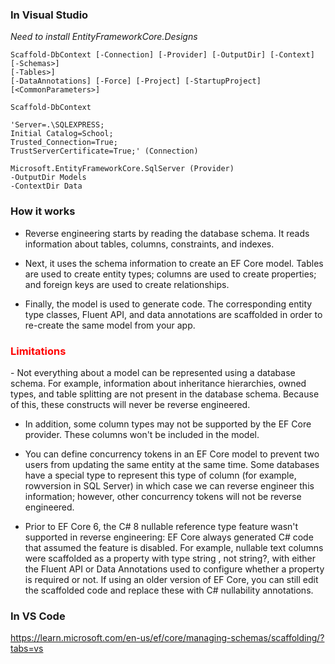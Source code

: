 ### In Visual Studio

*Need to install EntityFrameworkCore.Designs*

```
Scaffold-DbContext [-Connection] [-Provider] [-OutputDir] [-Context] [-Schemas>] 
[-Tables>] 
[-DataAnnotations] [-Force] [-Project] [-StartupProject] [<CommonParameters>]
```

```
Scaffold-DbContext

'Server=.\SQLEXPRESS;
Initial Catalog=School;
Trusted_Connection=True;
TrustServerCertificate=True;' (Connection)

Microsoft.EntityFrameworkCore.SqlServer (Provider)
-OutputDir Models 
-ContextDir Data
```

### How it works

- Reverse engineering starts by reading the database schema. It reads information about tables, columns, constraints, and indexes.

- Next, it uses the schema information to create an EF Core model. Tables are used to create entity types; columns are used to create properties; and foreign keys are used to create relationships.

- Finally, the model is used to generate code. The corresponding entity type classes, Fluent API, and data annotations are scaffolded in order to re-create the same model from your app.

<h3 style="color: red;">Limitations</h3> 
- Not everything about a model can be represented using a database schema. For example, information about inheritance hierarchies, owned types, and table splitting are not present in the database schema. Because of this, these constructs will never be reverse engineered.

- In addition, some column types may not be supported by the EF Core provider. These columns won't be included in the model.

- You can define concurrency tokens in an EF Core model to prevent two users from updating the same entity at the same time. Some databases have a special type to represent this type of column (for example, rowversion in SQL Server) in which case we can reverse engineer this information; however, other concurrency tokens will not be reverse engineered.

- Prior to EF Core 6, the C# 8 nullable reference type feature wasn't supported in reverse engineering: EF Core always generated C# code that assumed the feature is disabled. For example, nullable text columns were scaffolded as a property with type string , not string?, with either the Fluent API or Data Annotations used to configure whether a property is required or not. If using an older version of EF Core, you can still edit the scaffolded code and replace these with C# nullability annotations.

### In VS Code

https://learn.microsoft.com/en-us/ef/core/managing-schemas/scaffolding/?tabs=vs